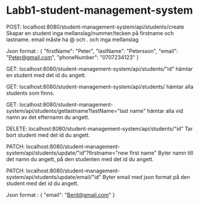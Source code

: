 # Labb1-student-management-system

POST: localhost:8080/student-management-system/api/students/create
Skapar en student
inga mellanslag/nummer/tecken på firstname och lastname.
email måste ha @ och . och inga mellanslag

Json format : 
{
	"firstName": "Peter",
	"lastName": "Petersson",
	"email": "Peter@gmail.com",
	"phoneNumber": "0707234123"
}

GET: localhost:8080/student-management-system/api/students/"id"
hämtar en student med det id du angett.

GET: localhost:8080/student-management-system/api/students/
hämtar alla students som finns.

GET: localhost:8080/student-management-system/api/students/getlastname?lastName="last name"
hämtar alla vid namn av det efternamn du angett.

DELETE: localhost:8080/student-management-system/api/students/"id"
Tar bort student med det id du angett.

PATCH: localhost:8080/student-management-system/api/students/update/"id"?firstname="new first name"
Byter namn till det namn du angett, på den studenten med det id du angett.

PATCH: localhost:8080/student-management-system/api/students/update/email/"id"
Byter email med json format på den student med det id du angett.


Json format : 
{
	"email": "Berit@gmail.com"
}

